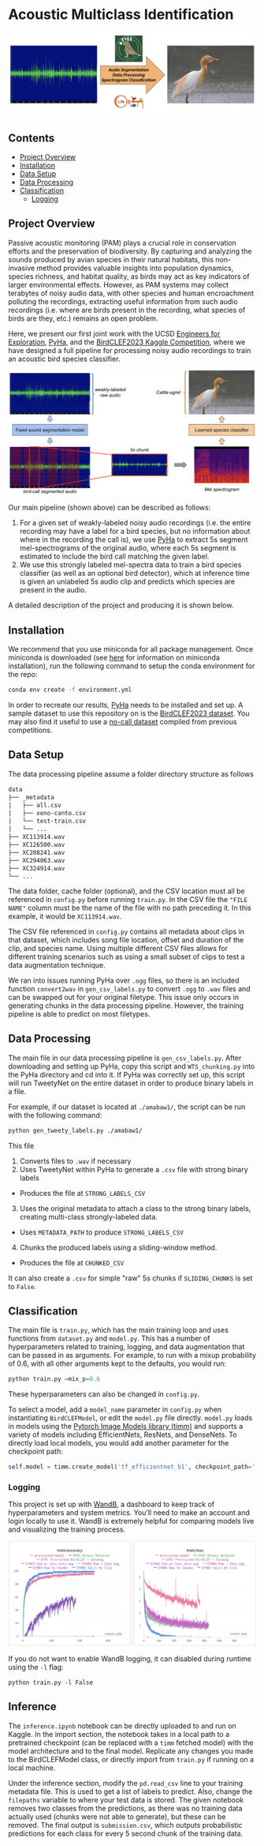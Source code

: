 # Acoustic Multiclass Identification

![overview](images/header.png)

## Contents
- [Project Overview](#project-overview)
- [Installation](#installation)
- [Data Setup](#data-setup)
- [Data Processing](#data-processing)
- [Classification](#classification)
    - [Logging](#logging)

## Project Overview

Passive acoustic monitoring (PAM) plays a crucial role in conservation efforts and the preservation of biodiversity. By capturing and analyzing the sounds produced by avian species in their natural habitats, this non-invasive method provides valuable insights into population dynamics, species richness, and habitat quality, as birds may act as key indicators of larger environmental effects. However, as PAM systems may collect terabytes of noisy audio data, with other species and human encroachment polluting the recordings, extracting useful information from such audio recordings (i.e. where are birds present in the recording, what species of birds are they, etc.) remains an open problem. 

Here, we present our first joint work with the UCSD [Engineers for Exploration](https://e4e.ucsd.edu/), [PyHa](https://github.com/UCSD-E4E/PyHa), and the [BirdCLEF2023 Kaggle Competition](https://www.kaggle.com/competitions/birdclef-2023), where we have designed a full pipeline for processing noisy audio recordings to train an acoustic bird species classifier.

![outline](images/main_diag.png)

Our main pipeline (shown above) can be described as follows:
1. For a given set of weakly-labeled noisy audio recordings (i.e. the entire recording may have a label for a bird species, but no information about where in the recording the call is), we use [PyHa](https://github.com/UCSD-E4E/PyHa) to extract 5s segment mel-spectrograms of the original audio, where each 5s segment is estimated to include the bird call matching the given label.
2. We use this strongly labeled mel-spectra data to train a bird species classifier (as well as an optional bird detector), which at inference time is given an unlabeled 5s audio clip and predicts which species are present in the audio.

A detailed description of the project and producing it is shown below.

## Installation

We recommend that you use miniconda for all package management. Once miniconda is downloaded (see [here](https://conda.io/projects/conda/en/latest/user-guide/install/index.html) for information on miniconda installation), run the following command to setup the conda environment for the repo:

```bash
conda env create -f environment.yml
```

In order to recreate our results, [PyHa](https://github.com/UCSD-E4E/PyHa) needs to be installed and set up. A sample dataset to use this repository on is the [BirdCLEF2023 dataset](https://www.kaggle.com/competitions/birdclef-2023). You may also find it useful to use a [no-call dataset](https://www.kaggle.com/code/sprestrelski/birdclef23-uniform-no-call-sound-chunks) compiled from previous competitions.

## Data Setup
The data processing pipeline assume a folder directory structure as follows
```
data
├── _metadata
|   ├── all.csv
|   ├── xeno-canto.csv 
|   └── test-train.csv
|   └── ...
├── XC113914.wav
├── XC126500.wav
├── XC208241.wav
├── XC294063.wav
├── XC324914.wav
└── ...
```

The data folder, cache folder (optional), and the CSV location must all be referenced in `config.py` before running `train.py`. In the CSV file the `"FILE NAME"` column must be the name of the file with no path preceding it. In this example, it would be `XC113914.wav`.

The CSV file referenced in `config.py` contains all metadata about clips in that dataset, which includes song file location, offset and duration of the clip, and species name. Using multiple different CSV files allows for different training scenarios such as using a small subset of clips to test a data augmentation technique.

We ran into issues running PyHa over `.ogg` files, so there is an included function `convert2wav` in `gen_csv_labels.py` to convert `.ogg` to `.wav` files and can be swapped out for your original filetype. This issue only occurs in generating chunks in the data processing pipeline. However, the training pipeline is able to predict on most filetypes.

## Data Processing

The main file in our data processing pipeline is `gen_csv_labels.py`. After downloading and setting up PyHa, copy this script and `WTS_chunking.py` into the PyHa directory and cd into it. If PyHa was correctly set up, this script will run TweetyNet on the entire dataset in order to produce binary labels in a file.

For example, if our dataset is located at `./amabaw1/`, the script can be run with the following command: 
```bash
python gen_tweety_labels.py ./amabaw1/
```

This file
1. Converts files to `.wav` if necessary
2. Uses TweetyNet within PyHa to generate a `.csv` file with strong binary labels
- Produces the file at `STRONG_LABELS_CSV`
3. Uses the original metadata to attach a class to the strong binary labels, creating multi-class strongly-labeled data.
- Uses `METADATA_PATH` to produce `STRONG_LABELS_CSV`
4. Chunks the produced labels using a sliding-window method.
- Produces the file at `CHUNKED_CSV`

It can also create a `.csv` for simple "raw" 5s chunks if `SLIDING_CHUNKS` is set to `False`.

## Classification
The main file is `train.py`, which has the main training loop and uses functions from `dataset.py` and `model.py`. This has a number of hyperparameters related to training, logging, and data augmentation that can be passed in as arguments. For example, to run with a mixup probability of 0.6, with all other arguments kept to the defaults, you would run:

```py
python train.py –mix_p=0.6
```

These hyperparameters can also be changed in `config.py`.

To select a model, add a `model_name` parameter in `config.py` when instantiating `BirdCLEFModel`, or edit the `model.py` file directly. `model.py` loads in models using the [Pytorch Image Models library (timm)](https://timm.fast.ai/) and supports a variety of models including EfficientNets, ResNets, and DenseNets. To directly load local models, you would add another parameter for the checkpoint path:
```py
self.model = timm.create_model('tf_efficientnet_b1', checkpoint_path='./models/tf_efficientnet_b1_aa-ea7a6ee0.pth')
```

### Logging
This project is set up with [WandB](https://wandb.ai), a dashboard to keep track of hyperparameters and system metrics. You’ll need to make an account and login locally to use it. WandB is extremely helpful for comparing models live and visualizing the training process.

![](images/SampleWandBOutputs.PNG)

If you do not want to enable WandB logging, it can disabled during runtime using the `-l` flag:
```
python train.py -l False
```

## Inference 
The `inference.ipynb` notebook can be directly uploaded to and run on Kaggle. In the import section, the notebook takes in a local path to a pretrained checkpoint (can be replaced with a `timm` fetched model) with the model architecture and to the final model. Replicate any changes you made to the BirdCLEFModel class, or directly import from `train.py` if running on a local machine.

Under the inference section, modify the `pd.read_csv` line to your training metadata file. This is used to get a list of labels to predict. Also, change the `filepaths` variable to where your test data is stored. The given notebook removes two classes from the predictions, as there was no training data actually used (chunks were not able to generate), but these can be removed. The final output is `submission.csv`, which outputs probabilistic predictions for each class for every 5 second chunk of the training data.
